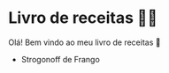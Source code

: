 # Livro de receitas :woman_cook:

Olá! Bem vindo ao meu livro de receitas :wave:

- Strogonoff de Frango

